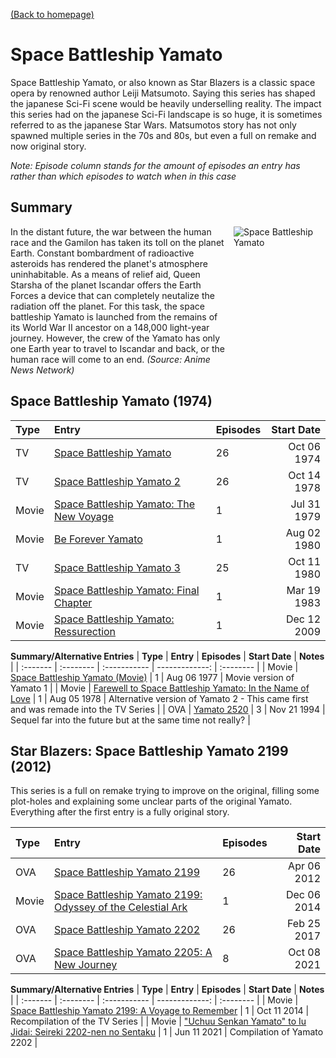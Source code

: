 [(Back to homepage)](../README.md)
# Space Battleship Yamato

Space Battleship Yamato, or also known as Star Blazers is a classic space opera by renowned author Leiji Matsumoto. Saying this series has shaped the japanese Sci-Fi scene would be heavily underselling reality. The impact this series had on the japanese Sci-Fi landscape is so huge, it is sometimes referred to as the japanese Star Wars. Matsumotos story has not only spawned multiple series in the 70s and 80s, but even a full on remake and now original story.

*Note: Episode column stands for the amount of episodes an entry has rather than which episodes to watch when in this case*

## Summary

<div style="display: flex;">
    <div style="width: 70%;">
        In the distant future, the war between the human race and the Gamilon has taken its toll on the planet Earth. Constant bombardment of radioactive asteroids has rendered the planet's atmosphere uninhabitable. As a means of relief aid, Queen Starsha of the planet Iscandar offers the Earth Forces a device that can completely neutalize the radiation off the planet. For this task, the space battleship Yamato is launched from the remains of its World War II ancestor on a 148,000 light-year journey. However, the crew of the Yamato has only one Earth year to travel to Iscandar and back, or the human race will come to an end. <span style="font-style: italic;">(Source: Anime News Network)</span>
    </div>
    <div style="width: 30%; padding-left: 1em;"><img src="https://s4.anilist.co/file/anilistcdn/media/anime/cover/large/nx1650-v2eMjvOfnLCc.jpg" title="Space Battleship Yamato"></div>
</div>

## Space Battleship Yamato (1974)

| **Type** | **Entry** | **Episodes** | **Start Date** |
| :------- | :-------- | :----------- | -------------: |
| TV    | [Space Battleship Yamato](https://anilist.co/anime/1650/) | 26 | Oct 06 1974 |
| TV    | [Space Battleship Yamato 2](https://anilist.co/anime/1651/) | 26 | Oct 14 1978 |
| Movie | [Space Battleship Yamato: The New Voyage](https://anilist.co/anime/3071/) | 1 | Jul 31 1979 |
| Movie | [Be Forever Yamato](https://anilist.co/anime/3069/) | 1 | Aug 02 1980 |
| TV    | [Space Battleship Yamato 3](https://anilist.co/anime/1652/) | 25 | Oct 11 1980 |
| Movie | [Space Battleship Yamato: Final Chapter](https://anilist.co/anime/3072/) | 1 | Mar 19 1983 |
| Movie | [Space Battleship Yamato: Ressurection](https://anilist.co/anime/7144/) | 1 | Dec 12 2009 |

**Summary/Alternative Entries**
| **Type** | **Entry** | **Episodes** | **Start Date** | **Notes** |
| :------- | :-------- | :----------- | -------------: | :-------- |
| Movie | [Space Battleship Yamato (Movie)](https://anilist.co/anime/711/) | 1 | Aug 06 1977 | Movie version of Yamato 1 |
| Movie | [Farewell to Space Battleship Yamato: In the Name of Love](https://anilist.co/anime/3067/) | 1 | Aug 05 1978 | Alternative version of Yamato 2 - This came first and was remade into the TV Series |
| OVA   | [Yamato 2520](https://anilist.co/anime/6718/) | 3 | Nov 21 1994 | Sequel far into the future but at the same time not really? |


## Star Blazers: Space Battleship Yamato 2199 (2012)

This series is a full on remake trying to improve on the original, filling some plot-holes and explaining some unclear parts of the original Yamato. Everything after the first entry is a fully original story.

| **Type** | **Entry** | **Episodes** | **Start Date** |
| :------- | :-------- | :----------- | -------------: |
| OVA   | [Space Battleship Yamato 2199](https://anilist.co/anime/12029/) | 26 | Apr 06 2012 |
| Movie | [Space Battleship Yamato 2199: Odyssey of the Celestial Ark](https://anilist.co/anime/20690/) | 1 | Dec 06 2014 |
| OVA   | [Space Battleship Yamato 2202](https://anilist.co/anime/21730/) | 26 | Feb 25 2017 |
| OVA   | [Space Battleship Yamato 2205: A New Journey](https://anilist.co/anime/112019/) | 8 | Oct 08 2021 |

**Summary/Alternative Entries**
| **Type** | **Entry** | **Episodes** | **Start Date** | **Notes** |
| :------- | :-------- | :----------- | -------------: | :-------- |
| Movie | [Space Battleship Yamato 2199: A Voyage to Remember](https://anilist.co/anime/110732/) | 1 | Oct 11 2014 | Recompilation of the TV Series |
| Movie | ["Uchuu Senkan Yamato" to Iu Jidai: Seireki 2202-nen no Sentaku](https://anilist.co/anime/126275/) | 1 | Jun 11 2021 | Compilation of Yamato 2202 |
